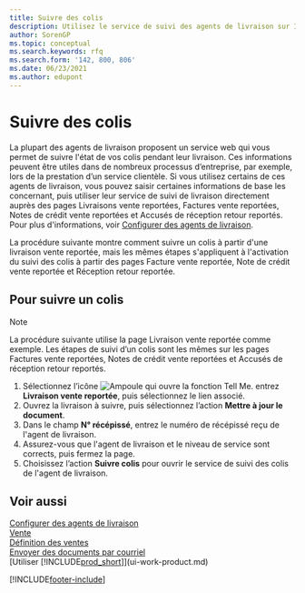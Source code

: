 ```yaml
---
title: Suivre des colis
description: Utilisez le service de suivi des agents de livraison sur Internet pour suivre les colis et suivre l’avancement d’une livraison.
author: SorenGP
ms.topic: conceptual
ms.search.keywords: rfq
ms.search.form: '142, 800, 806'
ms.date: 06/23/2021
ms.author: edupont
---
```

# <a name="track-packages"></a><a name="track-packages"></a>Suivre des colis
La plupart des agents de livraison proposent un service web qui vous permet de suivre l'état de vos colis pendant leur livraison. Ces informations peuvent être utiles dans de nombreux processus d’entreprise, par exemple, lors de la prestation d’un service clientèle. Si vous utilisez certains de ces agents de livraison, vous pouvez saisir certaines informations de base les concernant, puis utiliser leur service de suivi de livraison directement auprès des pages Livraisons vente reportées, Factures vente reportées, Notes de crédit vente reportées et Accusés de réception retour reportés. Pour plus d'informations, voir [Configurer des agents de livraison](sales-how-to-set-up-shipping-agents.md). 

La procédure suivante montre comment suivre un colis à partir d'une livraison vente reportée, mais les mêmes étapes s'appliquent à l'activation du suivi des colis à partir des pages Facture vente reportée, Note de crédit vente reportée et Réception retour reportée.  

## <a name="to-track-a-package"></a><a name="to-track-a-package"></a>Pour suivre un colis

> [!NOTE]
> La procédure suivante utilise la page Livraison vente reportée comme exemple. Les étapes de suivi d’un colis sont les mêmes sur les pages Factures vente reportées, Notes de crédit vente reportées et Accusés de réception retour reportés.

1. Sélectionnez l’icône ![Ampoule qui ouvre la fonction Tell Me.](media/ui-search/search_small.png "Dites-moi ce que vous voulez faire") entrez **Livraison vente reportée**, puis sélectionnez le lien associé.
2. Ouvrez la livraison à suivre, puis sélectionnez l’action **Mettre à jour le document**.
3. Dans le champ **N° récépissé**, entrez le numéro de récépissé reçu de l'agent de livraison. 
4. Assurez-vous que l'agent de livraison et le niveau de service sont corrects, puis fermez la page.
5. Choisissez l’action **Suivre colis** pour ouvrir le service de suivi des colis de l'agent de livraison.

## <a name="see-also"></a><a name="see-also"></a>Voir aussi

[Configurer des agents de livraison](sales-how-to-set-up-shipping-agents.md)  
[Vente](sales-manage-sales.md)  
[Définition des ventes](sales-setup-sales.md)  
[Envoyer des documents par courriel](ui-how-send-documents-email.md)  
[Utiliser [!INCLUDE[prod_short](includes/prod_short.md)]](ui-work-product.md)


[!INCLUDE[footer-include](includes/footer-banner.md)]
